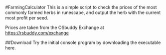 #FarmingCalculator
This is a simple script to check the prices of the most commonly farmed herbs in runescape, and output the herb with the current most profit per seed.

Prices are taken from the OSbuddy Exchange at https://rsbuddy.com/exchange

##Download
Try the initial console program by downloading the executable here.